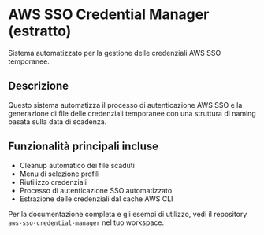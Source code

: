 # AWS SSO Credential Manager (estratto)

Sistema automatizzato per la gestione delle credenziali AWS SSO temporanee.

## Descrizione

Questo sistema automatizza il processo di autenticazione AWS SSO e la generazione di file delle credenziali temporanee con una struttura di naming basata sulla data di scadenza.

## Funzionalità principali incluse

- Cleanup automatico dei file scaduti
- Menu di selezione profili
- Riutilizzo credenziali
- Processo di autenticazione SSO automatizzato
- Estrazione delle credenziali dal cache AWS CLI

Per la documentazione completa e gli esempi di utilizzo, vedi il repository `aws-sso-credential-manager` nel tuo workspace.
